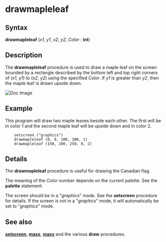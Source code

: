 
# drawmapleleaf

## Syntax
**drawmapleleaf** (_x1_, _y1_, _x2_, _y2_, _Color_ : **int**)

## Description
The **drawmapleleaf** procedure is used to draw a maple leaf on the screen bounded by a rectangle described by the bottom left and top right corners of (_x1_, _y1_) to (_x2_, _y2_) using the specified _Color_. If _y1_ is greater than _y2_, then the maple leaf is drawn upside down.



![Doc Image](drawmapleleaf01.gif)


## Example
This program will draw two maple leaves beside each other. The first will be in color 1 and the second maple leaf will be upside down and in color 2.

        setscreen ("graphics")
        drawmapleleaf (0, 0, 100, 100, 1)
        drawmapleleaf (150, 100, 250, 0, 2)
## Details
The **drawmapleleaf** procedure is useful for drawing the Canadian flag.

The meaning of the _Color_ number depends on the current palette. See the **palette** statement.

The screen should be in a "_graphics_" mode. See the **setscreen** procedure for details. If the screen is not in a "_graphics_" mode, it will automatically be set to "_graphics_" mode.


## See also
**[setscreen](setscreen.html)**, **[maxx](maxx.html)**, **[maxy](maxy.html)** and the various **draw&#133;** procedures.

